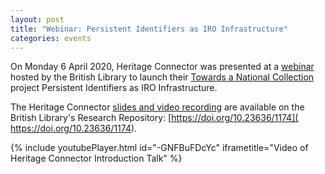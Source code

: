 ```yaml
---
layout: post
title: "Webinar: Persistent Identifiers as IRO Infrastructure"
categories: events
---
```


On Monday 6 April 2020, Heritage Connector was presented at a [webinar](https://www.pidforum.org/t/webinar-on-a-new-pids-in-glam-project-6th-april-2020/917) hosted by the British Library to launch their [Towards a National Collection](https://ahrc.ukri.org/research/fundedthemesandprogrammes/tanc-opening-uk-heritage-to-the-world/) project Persistent Identifiers as IRO Infrastructure.

The Heritage Connector [slides and video recording](https://bl.iro.bl.uk/work/14d713d7-72d3-4f60-8583-91669758ab41) are available on the British Library's Research Repository: [https://doi.org/10.23636/1174]( https://doi.org/10.23636/1174).

{% include youtubePlayer.html id="-GNFBuFDcYc" iframetitle="Video of Heritage Connector Introduction Talk" %}
